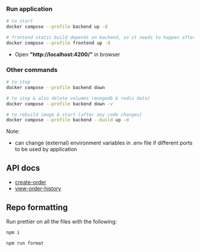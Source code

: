 ### Run application

```sh
# to start
docker compose --profile backend up -d

# frontend static build depends on backend, so it needs to happen after
docker compose --profile frontend up -d
```

- Open **"http://localhost:4200/"** in browser

### Other commands

```sh
# to stop
docker compose --profile backend down

# to stop & also delete volumes (mongodb & redis data)
docker compose --profile backend down -v

# to rebuild image & start (after any code changes)
docker compose --profile backend --build up -d
```

Note:

- can change (external) environment variables in .env file if different ports to be used by application

## API docs

- [create-order](docs/api/create-order.md)
- [view-order-history](docs/api/view-order-history.md)


## Repo formatting

Run prettier on all the files with the following:

```sh
npm i

npm run format
```

